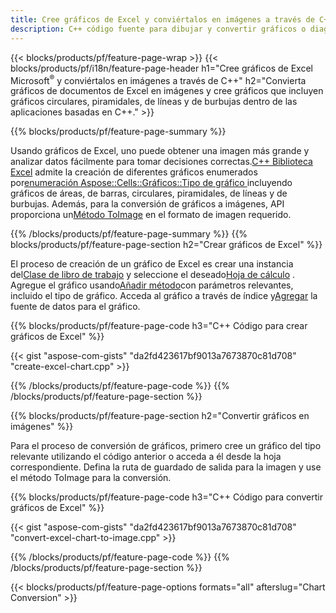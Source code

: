 ```yaml
---
title: Cree gráficos de Excel y conviértalos en imágenes a través de C++
description: C++ código fuente para dibujar y convertir gráficos o diagramas en Microsoft Excel usando la biblioteca C++
---
```

{{< blocks/products/pf/feature-page-wrap >}}
{{< blocks/products/pf/i18n/feature-page-header h1="Cree gráficos de Excel Microsoft<sup>&reg;</sup> y conviértalos en imágenes a través de C++" h2="Convierta gráficos de documentos de Excel en imágenes y cree gráficos que incluyen gráficos circulares, piramidales, de líneas y de burbujas dentro de las aplicaciones basadas en C++." >}}

{{% blocks/products/pf/feature-page-summary %}}

 Usando gráficos de Excel, uno puede obtener una imagen más grande y analizar datos fácilmente para tomar decisiones correctas.[C++ Biblioteca Excel](/cells/es/cpp/) admite la creación de diferentes gráficos enumerados por[enumeración Aspose::Cells::Gráficos::Tipo de gráfico
](https://reference.aspose.com/cells/cpp/namespace/aspose.cells.charts#a2f17e69bcefc754569019185d0621b70) incluyendo gráficos de áreas, de barras, circulares, piramidales, de líneas y de burbujas. Además, para la conversión de gráficos a imágenes, API proporciona un[Método ToImage](https://reference.aspose.com/cells/cpp/class/aspose.cells.charts.i_sparkline#a28d76dd585c48366e1657f2982722ddb) en el formato de imagen requerido.

{{% /blocks/products/pf/feature-page-summary %}}
{{% blocks/products/pf/feature-page-section h2="Crear gráficos de Excel" %}}

 El proceso de creación de un gráfico de Excel es crear una instancia del[Clase de libro de trabajo](https://reference.aspose.com/cells/cpp/class/aspose.cells.i_workbook) y seleccione el deseado[Hoja de cálculo](https://reference.aspose.com/cells/cpp/class/aspose.cells.i_worksheet_collection#a5574d624796043233420d0e0459ccc43) . Agregue el gráfico usando[Añadir método](https://reference.aspose.com/cells/cpp/class/aspose.cells.charts.i_chart_collection#ab7e8cce835c251a4682605299a6aa068)con parámetros relevantes, incluido el tipo de gráfico. Acceda al gráfico a través de índice y[Agregar](https://reference.aspose.com/cells/cpp/class/aspose.cells.charts.i_series_collection#a8f4dc4d883f32f65b1fb673e2aa7862f) la fuente de datos para el gráfico.

{{% blocks/products/pf/feature-page-code h3="C++ Código para crear gráficos de Excel" %}}

{{< gist "aspose-com-gists" "da2fd423617bf9013a7673870c81d708" "create-excel-chart.cpp" >}}

{{% /blocks/products/pf/feature-page-code %}}
{{% /blocks/products/pf/feature-page-section %}}

{{% blocks/products/pf/feature-page-section h2="Convertir gráficos en imágenes" %}}


Para el proceso de conversión de gráficos, primero cree un gráfico del tipo relevante utilizando el código anterior o acceda a él desde la hoja correspondiente. Defina la ruta de guardado de salida para la imagen y use el método ToImage para la conversión.

 
{{% blocks/products/pf/feature-page-code h3="C++ Código para convertir gráficos de Excel" %}}

{{< gist "aspose-com-gists" "da2fd423617bf9013a7673870c81d708" "convert-excel-chart-to-image.cpp" >}}

{{% /blocks/products/pf/feature-page-code %}}
{{% /blocks/products/pf/feature-page-section %}}

{{< blocks/products/pf/feature-page-options formats="all" afterslug="Chart Conversion" >}}
